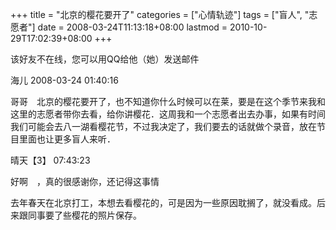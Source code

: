 +++
title = "北京的樱花要开了"
categories = ["心情轨迹"]
tags = ["盲人", "志愿者"]
date = 2008-03-24T11:13:18+08:00
lastmod = 2010-10-29T17:02:39+08:00
+++



<div class="quote"><div class="quote-title"></div><div class="quote-content">该好友不在线，您可以用QQ给他（她）发送邮件

海儿 2008-03-24 01:40:16

哥哥　北京的樱花要开了，也不知道你什么时候可以在莱，要是在这个季节来我和这里的志愿者带你去看，给你讲樱花．这周我和一个志愿者出去办事，如果有时间我们可能会去八一湖看樱花节，不过我决定了，我们要去的话就做个录音，放在节目里面也让更多盲人来听．

晴天【3】 07:43:23

好啊　，真的很感谢你，还记得这事情</div></div>

去年春天在北京打工，本想去看樱花的，可是因为一些原因耽搁了，就没看成。后来跟同事要了些樱花的照片保存。